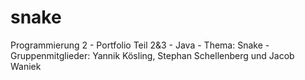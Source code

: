 # snake
Programmierung 2 - Portfolio Teil 2&amp;3 - Java - Thema: Snake - 
Gruppenmitglieder: Yannik Kösling, Stephan Schellenberg und Jacob Waniek
